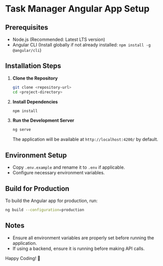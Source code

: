 # Task Manager Angular App Setup

## Prerequisites
- Node.js (Recommended: Latest LTS version)
- Angular CLI (Install globally if not already installed: `npm install -g @angular/cli`)

## Installation Steps

1. **Clone the Repository**
   ```sh
   git clone <repository-url>
   cd <project-directory>
   ```

2. **Install Dependencies**
   ```sh
   npm install
   ```

3. **Run the Development Server**
   ```sh
   ng serve
   ```
   The application will be available at `http://localhost:4200/` by default.

## Environment Setup
- Copy `.env.example` and rename it to `.env` if applicable.
- Configure necessary environment variables.

## Build for Production
To build the Angular app for production, run:
```sh
ng build --configuration=production
```


## Notes
- Ensure all environment variables are properly set before running the application.
- If using a backend, ensure it is running before making API calls.

Happy Coding! 🚀

